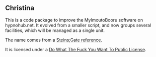 ## Christina

This is a code package to improve the MyImoutoBooru software on hypnohub.net.
It evolved from a smaller script, and now groups several facilities, which
will be managed as a single unit.

The name comes from a [Steins;Gate reference](http://www.youtube.com/watch?v=a-GqSWsISVs).

It is licensed under a [Do What The Fuck You Want To Public License](http://www.wtfpl.net/).